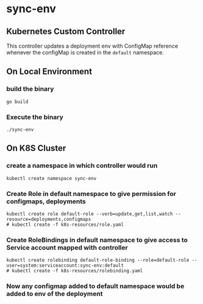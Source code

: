 # sync-env

## Kubernetes Custom Controller

This controller updates a deployment env with ConfigMap reference whenever the configMap is created in the `default` namespace.  

## On Local Environment

### build the binary

```
go build
```

### Execute the binary

```
./sync-env
```

## On K8S Cluster

### create a namespace in which controller would run

```
kubectl create namespace sync-env
```

### Create Role in default namespace to give permission for configmaps, deployments 

```
kubectl create role default-role --verb=update,get,list,watch --resource=deployments,configmaps
# kubectl create -f k8s-resources/role.yaml
```

### Create RoleBindings in default namespace to give access to Service account mapped with controller 

```
kubectl create rolebinding default-role-binding --role=default-role --user=system:serviceaccount:sync-env:default
# kubectl create -f k8s-resources/rolebinding.yaml
```

### Now any configmap added to default namespace would be added to env of the deployment 

